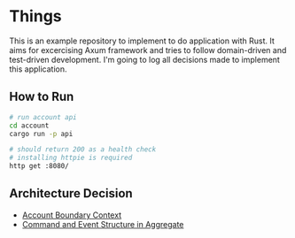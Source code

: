 # Things

This is an example repository to implement to do application with Rust. It aims for excercising Axum framework and tries to follow domain-driven and test-driven development. I'm going to log all decisions made to implement this application.

## How to Run

```bash
# run account api
cd account
cargo run -p api

# should return 200 as a health check
# installing httpie is required
http get :8080/
```

## Architecture Decision

- [Account Boundary Context](https://github.com/PeppyDays/things/wiki/Account-Boundary-Context)
- [Command and Event Structure in Aggregate](https://github.com/PeppyDays/things/wiki/Command-and-Event-Structure-in-Aggregate)

